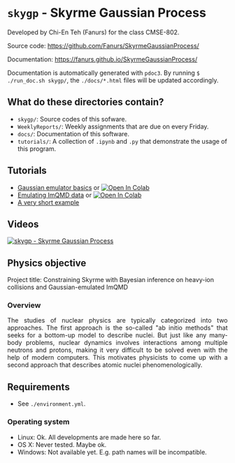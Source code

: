 # `skygp` - Skyrme Gaussian Process

Developed by Chi-En Teh (Fanurs) for the class CMSE-802.

Source code: https://github.com/Fanurs/SkyrmeGaussianProcess/

Documentation: https://fanurs.github.io/SkyrmeGaussianProcess/

Documentation is automatically generated with `pdoc3`. By running `$ ./run_doc.sh skygp/`, the `./docs/*.html` files will be updated accordingly.

## What do these directories contain?
- `skygp/`: Source codes of this sofware.
- `WeeklyReports/`: Weekly assignments that are due on every Friday.
- `docs/`: Documentation of this software.
- `tutorials/`: A collection of `.ipynb` and `.py` that demonstrate the usage of this program.

## Tutorials
- [Gaussian emulator basics](https://github.com/Fanurs/SkyrmeGaussianProcess/blob/master/tutorials/TUT-emulating_a_toy_model.ipynb) or [![Open In Colab](https://colab.research.google.com/assets/colab-badge.svg)](https://colab.research.google.com/github/Fanurs/SkyrmeGaussianProcess/blob/master/tutorials/TUT-emulating_a_toy_model.ipynb)
- [Emulating ImQMD data](https://github.com/Fanurs/SkyrmeGaussianProcess/blob/master/tutorials/TUT-demonstrating_gaussian_emulation.ipynb) or [![Open In Colab](https://colab.research.google.com/assets/colab-badge.svg)](https://colab.research.google.com/github/Fanurs/SkyrmeGaussianProcess/blob/master/tutorials/TUT-demonstrating_gaussian_emulation.ipynb)
- [A very short example](https://github.com/Fanurs/SkyrmeGaussianProcess/blob/master/tutorials/TUT-a_very_short_example.py)

## Videos
[![skygp - Skyrme Gaussian Process](https://img.youtube.com/vi/YYOWwxlnMvk/0.jpg)](https://youtu.be/YYOWwxlnMvk)

## Physics objective
Project title: Constraining Skyrme with Bayesian inference on heavy-ion collisions and Gaussian-emulated ImQMD

### Overview
<p align="justify">
The studies of nuclear physics are typically categorized into two approaches. The first approach is the so-called "ab initio methods" that seeks for a bottom-up model to describe nuclei. But just like any many-body problems, nuclear dynamics involves interactions among multiple neutrons and protons, making it very difficult to be solved even with the help of modern computers. This motivates physicists to come up with a second approach that describes atomic nuclei phenomenologically.
</p>

## Requirements
- See `./environment.yml`.

### Operating system
- Linux: Ok. All developments are made here so far.
- OS X: Never tested. Maybe ok.
- Windows: Not available yet. E.g. path names will be incompatible.

